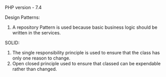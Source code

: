 PHP version - 7.4 

Design Patterns: 
1. A repository Pattern is used because basic business logic should be written in the services.

SOLID:
1. The single responsibility principle is used to ensure that the class has only one reason to change.
2. Open closed principle used to ensure that classed can be expendable rather than changed.
